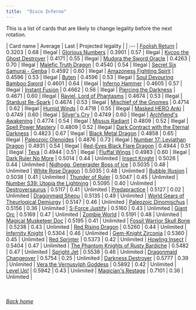```yaml
---
title:  "Disco Inferno"
---
```


This is a list of cards that are likely to change legality before the next rotation.

| Card name | Average | Last | Projected legality |
| :-- |
[Foolish Return](https://db.ygoprodeck.com/card/?search=Foolish%20Return) | 0.3203 | 0.68 | Illegal |
[Glorious Numbers](https://db.ygoprodeck.com/card/?search=Glorious%20Numbers) | 0.3901 | 0.57 | Illegal |
[Kycoo the Ghost Destroyer](https://db.ygoprodeck.com/card/?search=Kycoo%20the%20Ghost%20Destroyer) | 0.4171 | 0.55 | Illegal |
[Mudora the Sword Oracle](https://db.ygoprodeck.com/card/?search=Mudora%20the%20Sword%20Oracle) | 0.4263 | 0.70 | Illegal |
[Malefic Truth Dragon](https://db.ygoprodeck.com/card/?search=Malefic%20Truth%20Dragon) | 0.4540 | 0.54 | Illegal |
[Secret Six Samurai - Genba](https://db.ygoprodeck.com/card/?search=Secret%20Six%20Samurai%20-%20Genba) | 0.4592 | 0.60 | Illegal |
[Amazoness Fighting Spirit](https://db.ygoprodeck.com/card/?search=Amazoness%20Fighting%20Spirit) | 0.4596 | 0.53 | Illegal |
[Buten](https://db.ygoprodeck.com/card/?search=Buten) | 0.4596 | 0.53 | Illegal |
[Soul Devouring Bamboo Sword](https://db.ygoprodeck.com/card/?search=Soul%20Devouring%20Bamboo%20Sword) | 0.4601 | 0.64 | Illegal |
[Inferno Hammer](https://db.ygoprodeck.com/card/?search=Inferno%20Hammer) | 0.4605 | 0.57 | Illegal |
[Instant Fusion](https://db.ygoprodeck.com/card/?search=Instant%20Fusion) | 0.4662 | 0.56 | Illegal |
[Piercing the Darkness](https://db.ygoprodeck.com/card/?search=Piercing%20the%20Darkness) | 0.4671 | 0.60 | Illegal |
[Raviel, Lord of Phantasms](https://db.ygoprodeck.com/card/?search=Raviel,%20Lord%20of%20Phantasms) | 0.4674 | 0.53 | Illegal |
[Stardust Re-Spark](https://db.ygoprodeck.com/card/?search=Stardust%20Re-Spark) | 0.4674 | 0.53 | Illegal |
[Mischief of the Gnomes](https://db.ygoprodeck.com/card/?search=Mischief%20of%20the%20Gnomes) | 0.4714 | 0.62 | Illegal |
[Humid Winds](https://db.ygoprodeck.com/card/?search=Humid%20Winds) | 0.4718 | 0.55 | Illegal |
[Masked HERO Anki](https://db.ygoprodeck.com/card/?search=Masked%20HERO%20Anki) | 0.4749 | 0.60 | Illegal |
[Silver's Cry](https://db.ygoprodeck.com/card/?search=Silver's%20Cry) | 0.4749 | 0.60 | Illegal |
[Archfiend's Awakening](https://db.ygoprodeck.com/card/?search=Archfiend's%20Awakening) | 0.4774 | 0.54 | Illegal |
[Missus Radiant](https://db.ygoprodeck.com/card/?search=Missus%20Radiant) | 0.4809 | 0.52 | Illegal |
[Spell Power Mastery](https://db.ygoprodeck.com/card/?search=Spell%20Power%20Mastery) | 0.4809 | 0.52 | Illegal |
[Dark Contract with the Eternal Darkness](https://db.ygoprodeck.com/card/?search=Dark%20Contract%20with%20the%20Eternal%20Darkness) | 0.4823 | 0.67 | Illegal |
[Black Metal Dragon](https://db.ygoprodeck.com/card/?search=Black%20Metal%20Dragon) | 0.4858 | 0.65 | Illegal |
[Paleozoic Olenoides](https://db.ygoprodeck.com/card/?search=Paleozoic%20Olenoides) | 0.4876 | 0.73 | Illegal |
[Number 17: Leviathan Dragon](https://db.ygoprodeck.com/card/?search=Number%2017:%20Leviathan%20Dragon) | 0.4931 | 0.54 | Illegal |
[Red-Eyes Black Flare Dragon](https://db.ygoprodeck.com/card/?search=Red-Eyes%20Black%20Flare%20Dragon) | 0.4944 | 0.51 | Illegal |
[Teva](https://db.ygoprodeck.com/card/?search=Teva) | 0.4944 | 0.51 | Illegal |
[Fluffal Wings](https://db.ygoprodeck.com/card/?search=Fluffal%20Wings) | 0.4983 | 0.60 | Illegal |
[Dark Ruler No More](https://db.ygoprodeck.com/card/?search=Dark%20Ruler%20No%20More) | 0.5014 | 0.44 | Unlimited |
[Insect Knight](https://db.ygoprodeck.com/card/?search=Insect%20Knight) | 0.5026 | 0.44 | Unlimited |
[Nidhogg, Generaider Boss of Ice](https://db.ygoprodeck.com/card/?search=Nidhogg,%20Generaider%20Boss%20of%20Ice) | 0.5035 | 0.48 | Unlimited |
[White Rose Dragon](https://db.ygoprodeck.com/card/?search=White%20Rose%20Dragon) | 0.5035 | 0.48 | Unlimited |
[Bubble Illusion](https://db.ygoprodeck.com/card/?search=Bubble%20Illusion) | 0.5038 | 0.41 | Unlimited |
[Thunder of Ruler](https://db.ygoprodeck.com/card/?search=Thunder%20of%20Ruler) | 0.5047 | 0.45 | Unlimited |
[Number S39: Utopia the Lightning](https://db.ygoprodeck.com/card/?search=Number%20S39:%20Utopia%20the%20Lightning) | 0.5095 | 0.40 | Unlimited |
[Destroyersaurus](https://db.ygoprodeck.com/card/?search=Destroyersaurus) | 0.5117 | 0.41 | Unlimited |
[Predapractice](https://db.ygoprodeck.com/card/?search=Predapractice) | 0.5127 | 0.02 | Unlimited |
[Dragonmaid Sheou](https://db.ygoprodeck.com/card/?search=Dragonmaid%20Sheou) | 0.5135 | 0.49 | Unlimited |
[World Gears of Theurlogical Demiurgy](https://db.ygoprodeck.com/card/?search=World%20Gears%20of%20Theurlogical%20Demiurgy) | 0.5147 | 0.46 | Unlimited |
[Paleozoic Dinomischus](https://db.ygoprodeck.com/card/?search=Paleozoic%20Dinomischus) | 0.5156 | 0.36 | Unlimited |
[S-Force Justify](https://db.ygoprodeck.com/card/?search=S-Force%20Justify) | 0.5160 | 0.43 | Unlimited |
[Giant Orc](https://db.ygoprodeck.com/card/?search=Giant%20Orc) | 0.5169 | 0.47 | Unlimited |
[Zombie World](https://db.ygoprodeck.com/card/?search=Zombie%20World) | 0.5191 | 0.48 | Unlimited |
[Magical Musketeer Doc](https://db.ygoprodeck.com/card/?search=Magical%20Musketeer%20Doc) | 0.5195 | 0.41 | Unlimited |
[Fossil Warrior Skull Bone](https://db.ygoprodeck.com/card/?search=Fossil%20Warrior%20Skull%20Bone) | 0.5238 | 0.43 | Unlimited |
[Red Rising Dragon](https://db.ygoprodeck.com/card/?search=Red%20Rising%20Dragon) | 0.5260 | 0.44 | Unlimited |
[Infernity Knight](https://db.ygoprodeck.com/card/?search=Infernity%20Knight) | 0.5304 | 0.46 | Unlimited |
[Gem-Knight Zirconia](https://db.ygoprodeck.com/card/?search=Gem-Knight%20Zirconia) | 0.5360 | 0.45 | Unlimited |
[Red Sprinter](https://db.ygoprodeck.com/card/?search=Red%20Sprinter) | 0.5373 | 0.42 | Unlimited |
[Howling Insect](https://db.ygoprodeck.com/card/?search=Howling%20Insect) | 0.5404 | 0.47 | Unlimited |
[The Phantom Knights of Rusty Bardiche](https://db.ygoprodeck.com/card/?search=The%20Phantom%20Knights%20of%20Rusty%20Bardiche) | 0.5482 | 0.47 | Unlimited |
[Spright Jet](https://db.ygoprodeck.com/card/?search=Spright%20Jet) | 0.5538 | 0.46 | Unlimited |
[Dragonmaid Changeover](https://db.ygoprodeck.com/card/?search=Dragonmaid%20Changeover) | 0.5754 | 0.25 | Unlimited |
[Darkness Destroyer](https://db.ygoprodeck.com/card/?search=Darkness%20Destroyer) | 0.5777 | 0.39 | Unlimited |
[Vera the Vernusylph Goddess](https://db.ygoprodeck.com/card/?search=Vera%20the%20Vernusylph%20Goddess) | 0.5892 | 0.42 | Unlimited |
[Level Up!](https://db.ygoprodeck.com/card/?search=Level%20Up!) | 0.5942 | 0.43 | Unlimited |
[Magician's Restage](https://db.ygoprodeck.com/card/?search=Magician's%20Restage) | 0.7101 | 0.36 | Unlimited |

<br>

###### [Back home](index)